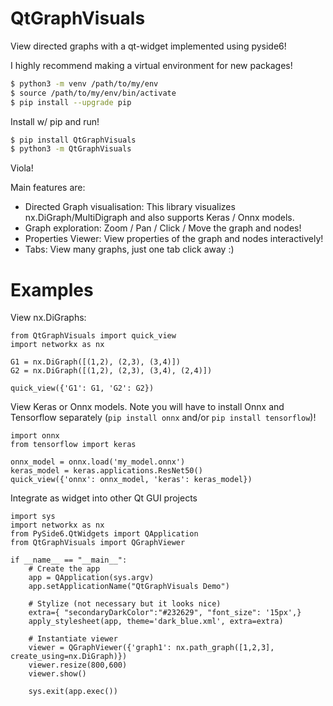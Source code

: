 # QtGraphVisuals
View directed graphs with a qt-widget implemented using pyside6!

I highly recommend making a virtual environment for new packages!
```bash
$ python3 -m venv /path/to/my/env
$ source /path/to/my/env/bin/activate
$ pip install --upgrade pip
```

Install w/ pip and run!
```bash
$ pip install QtGraphVisuals
$ python3 -m QtGraphVisuals
```

Viola!

Main features are: 
- Directed Graph visualisation: This library visualizes nx.DiGraph/MultiDigraph and also supports Keras / Onnx models.
- Graph exploration: Zoom / Pan / Click / Move the graph and nodes!
- Properties Viewer: View properties of the graph and nodes interactively!
- Tabs: View many graphs, just one tab click away :)

# Examples

View nx.DiGraphs: 
```python3
from QtGraphVisuals import quick_view
import networkx as nx

G1 = nx.DiGraph([(1,2), (2,3), (3,4)])
G2 = nx.DiGraph([(1,2), (2,3), (3,4), (2,4)])

quick_view({'G1': G1, 'G2': G2})
```

View Keras or Onnx models. Note you will have to install Onnx and Tensorflow separately (`pip install onnx` and/or `pip install tensorflow`)!

```python3
import onnx
from tensorflow import keras

onnx_model = onnx.load('my_model.onnx')
keras_model = keras.applications.ResNet50()
quick_view({'onnx': onnx_model, 'keras': keras_model})
```

Integrate as widget into other Qt GUI projects
```python3
import sys
import networkx as nx
from PySide6.QtWidgets import QApplication
from QtGraphVisuals import QGraphViewer

if __name__ == "__main__":
    # Create the app
    app = QApplication(sys.argv)
    app.setApplicationName("QtGraphVisuals Demo")

    # Stylize (not necessary but it looks nice)
    extra={ "secondaryDarkColor":"#232629", "font_size": '15px',}
    apply_stylesheet(app, theme='dark_blue.xml', extra=extra)

    # Instantiate viewer
    viewer = QGraphViewer({'graph1': nx.path_graph([1,2,3], create_using=nx.DiGraph)})
    viewer.resize(800,600)
    viewer.show()

    sys.exit(app.exec())
```
